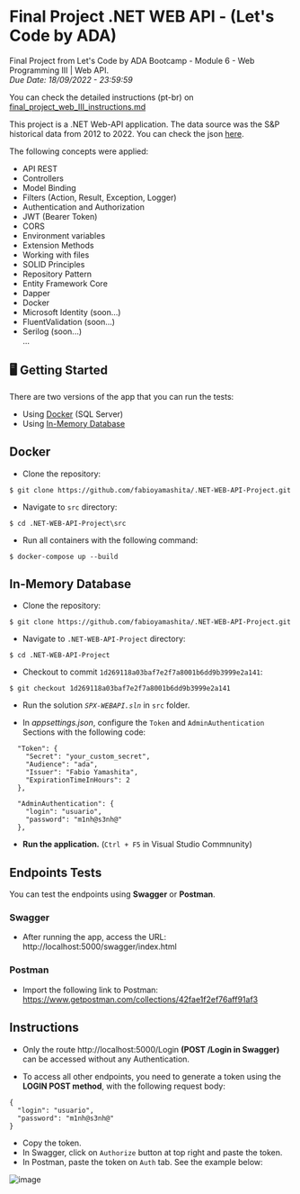 # Final Project .NET WEB API - (Let's Code by ADA)

Final Project from Let's Code by ADA Bootcamp - Module 6 - Web Programming III | Web API.  
*Due Date: 18/09/2022 - 23:59:59*

You can check the detailed instructions (pt-br) on [final_project_web_III_instructions.md](https://github.com/fabioyamashita/.NET-WEB-API-Project/blob/main/final_project_web_III_instructions.md)

This project is a .NET Web-API application. The data source was the S&P historical data from 2012 to 2022. You can check the json [here](https://github.com/fabioyamashita/.NET-WEB-API-Project/blob/main/src/SPXData-2012-2022.json).

The following concepts were applied:

- API REST
- Controllers
- Model Binding
- Filters (Action, Result, Exception, Logger)
- Authentication and Authorization
- JWT (Bearer Token)
- CORS
- Environment variables
- Extension Methods
- Working with files
- SOLID Principles
- Repository Pattern
- Entity Framework Core
- Dapper
- Docker
- Microsoft Identity (soon...)
- FluentValidation (soon...)
- Serilog (soon...)  
...

## 🖥️ Getting Started

There are two versions of the app that you can run the tests:
- Using [Docker](#docker) (SQL Server)
- Using [In-Memory Database](#in-memory-database)

## Docker

- Clone the repository:  
```
$ git clone https://github.com/fabioyamashita/.NET-WEB-API-Project.git
```

- Navigate to `src` directory:
```
$ cd .NET-WEB-API-Project\src
```

- Run all containers with the following command:
```
$ docker-compose up --build
```

## In-Memory Database

- Clone the repository:  
```
$ git clone https://github.com/fabioyamashita/.NET-WEB-API-Project.git
```

- Navigate to `.NET-WEB-API-Project` directory:
```
$ cd .NET-WEB-API-Project
```

- Checkout to commit `1d269118a03baf7e2f7a8001b6dd9b3999e2a141`:
```
$ git checkout 1d269118a03baf7e2f7a8001b6dd9b3999e2a141
```
- Run the solution *`SPX-WEBAPI.sln`* in `src` folder.

- In *appsettings.json*, configure the `Token` and `AdminAuthentication` Sections with the following code:

```
  "Token": {
    "Secret": "your_custom_secret",
    "Audience": "ada",
    "Issuer": "Fabio Yamashita",
    "ExpirationTimeInHours": 2
  },

  "AdminAuthentication": {
    "login": "usuario",
    "password": "m1nh@s3nh@"
  },
```

- **Run the application.** (`Ctrl + F5` in Visual Studio Commnunity)

## Endpoints Tests

You can test the endpoints using **Swagger** or **Postman**.

### Swagger

- After running the app, access the URL: http://localhost:5000/swagger/index.html

### Postman

- Import the following link to Postman: https://www.getpostman.com/collections/42fae1f2ef76aff91af3

## Instructions

- Only the route http://localhost:5000/Login **(POST /Login in Swagger)** can be accessed without any Authentication.

- To access all other endpoints, you need to generate a token using the **LOGIN POST method**, with the following request body:
```
{
  "login": "usuario",
  "password": "m1nh@s3nh@"
}
```

- Copy the token.
- In Swagger, click on `Authorize` button at top right and paste the token.
- In Postman, paste the token on `Auth` tab. See the example below:

![image](https://user-images.githubusercontent.com/98363297/190874281-7a52c95c-e4b3-423f-bd68-e66f645fd494.png)


